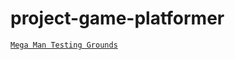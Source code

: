 # project-game-platformer
[`Mega Man Testing Grounds`](https://kevin4052.github.io/project-game-platformer/)
